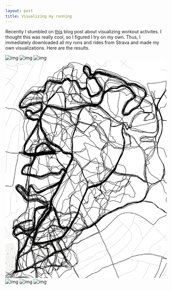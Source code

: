 ```yaml
---
layout: post
title: Visualizing my running
---
```

Recently I stumbled on [this](https://dontpaniclabs.com/blog/post/2017/07/27/mapbox-visualizing-workout-activities/) blog post about visualizing workout activites. 
I thought this was really cool, so I figured I try on my own. 
Thus, I immediately downloaded all my runs and rides from Strava and made my own visualizations.
Here are the results. 

![img](/images/running_visual/umeå_high.png)
![img](/images/running_visual/umeå_close.png)
![img](/images/running_visual/sandåkern.png)
![img](/images/running_visual/gammlia_close.png)
![img](/images/running_visual/sävar.png)
![img](/images/running_visual/ålidhem.png)
![img](/images/running_visual/täby.png)

